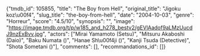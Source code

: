 {"tmdb_id": 105855, "title": "The Boy from Hell", "original_title": "Jigoku koz\u00f4", "slug_title": "the-boy-from-hell", "date": "2004-10-03", "genre": "Horreur", "score": "4.5/10", "synopsis": "", "image": "https://image.tmdb.org/t/p/w185_and_h278_bestv2/gEVlAadof9aLMzUucdJ9nzExBvv.jpg", "actors": ["Mirai Yamamoto (Setsu)", "Mitsuru Akaboshi (Daio)", "Baku Numata ()", "Hanae Sh\u00f4ji ()", "Kanji Tsuda (Detective)", "Shota Sometani ()"], "comments": [], "recommandations_id": []}